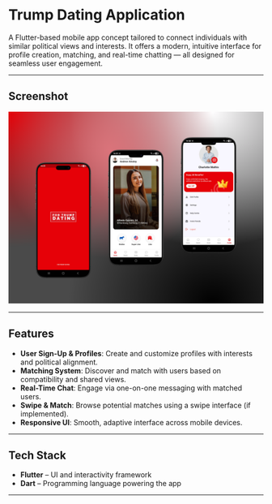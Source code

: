 #  Trump Dating Application

A Flutter-based mobile app concept tailored to connect individuals with similar political views and interests. It offers a modern, intuitive interface for profile creation, matching, and real-time chatting — all designed for seamless user engagement.

---
##  Screenshot
![Trump Dating App Screenshot](https://github.com/MuhammadSaimArshad/Trump-Dating-Application/blob/702bfd609ba36e62f2006a52071d013ba51f3e1f/dating.png)

---

##  Features
- **User Sign-Up & Profiles**: Create and customize profiles with interests and political alignment.
- **Matching System**: Discover and match with users based on compatibility and shared views.
- **Real-Time Chat**: Engage via one-on-one messaging with matched users.
- **Swipe & Match**: Browse potential matches using a swipe interface (if implemented).
- **Responsive UI**: Smooth, adaptive interface across mobile devices.

---



##  Tech Stack
- **Flutter** – UI and interactivity framework  
- **Dart** – Programming language powering the app

---





